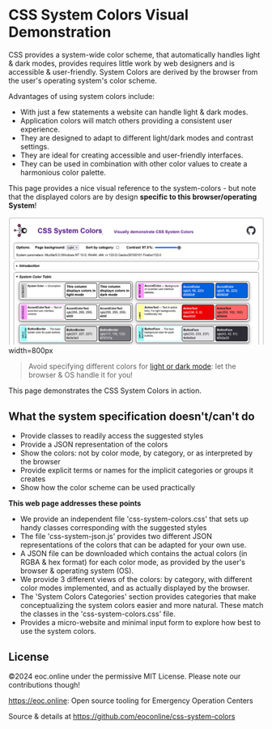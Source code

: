 # CSS System Colors Visual Demonstration

CSS provides a system-wide color scheme, that automatically handles light & dark
modes, provides requires little work by web designers and is accessible &
user-friendly. System Colors are derived by the browser from the user&#39;s
operating system&#39;s color scheme.

Advantages of using system colors include:

- With just a few statements a website can handle light & dark modes.
- Application colors will match others providing a consistent user experience.
- They are designed to adapt to different light/dark modes and contrast
  settings.
- They are ideal for creating accessible and user-friendly interfaces.
- They can be used in combination with other color values to create a harmonious
  color palette.

This page provides a nice visual reference to the system-colors - but note that
the displayed colors are by design **specific to this browser/operating
System**!

![alt text](images/Screenshot-Options&SystemColorTable.png) width=800px

> Avoid specifying different colors for
> [light or dark mode](https://developer.mozilla.org/en-US/docs/Web/CSS/color_value/light-dark):
> let the browser & OS handle it for you!

This page demonstrates the CSS System Colors in action.

## What the system specification doesn't/can't do

- Provide classes to readily access the suggested styles
- Provide a JSON representation of the colors
- Show the colors: not by color mode, by category, or as interpreted by the
  browser
- Provide explicit terms or names for the implicit categories or groups it
  creates
- Show how the color scheme can be used practically

**This web page addresses these points**

- We provide an independent file 'css-system-colors.css' that sets up handy
  classes corresponding with the suggested styles
- The file 'css-system-json.js' provides two different JSON representations of
  the colors that can be adapted for your own use.
- A JSON file can be downloaded which contains the actual colors (in RGBA & hex
  format) for each color mode, as provided by the user's browser & operating
  system (OS).
- We provide 3 different views of the colors: by category, with different color
  modes implemented, and as actually displayed by the browser.
- The 'System Colors Categories' section provides categories that make
  conceptualizing the system colors easier and more natural. These match the
  classes in the 'css-system-colors.css' file.
- Provides a micro-website and minimal input form to explore how best to use the
  system colors.

## License

©2024 eoc.online under the permissive MIT License. Please note our contributions
though!

<https://eoc.online>: Open source tooling for Emergency Operation Centers

Source & details at <https://github.com/eoconline/css-system-colors>
